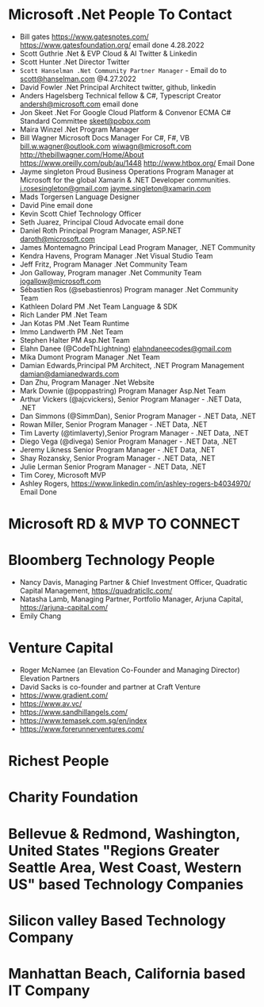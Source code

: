 # Microsoft .Net People To Contact
- Bill gates https://www.gatesnotes.com/ https://www.gatesfoundation.org/ email done 4.28.2022
- Scott Guthrie .Net & EVP Cloud & AI Twitter & Linkedin 
- Scott Hunter .Net Director Twitter
- `Scott Hanselman .Net Community Partner Manager` - Email do to scott@hanselman.com @4.27.2022
- David Fowler .Net Principal Architect twitter, github, linkedin
- Anders Hagelsberg Technical fellow & C#, Typescript Creator  andersh@microsoft.com email done
- Jon Skeet .Net For Google Cloud Platform & Convenor ECMA C# Standard Committee skeet@pobox.com
- Maira Winzel .Net Program Manager
- Bill Wagner Microsoft Docs Manager For C#, F#, VB bill.w.wagner@outlook.com wiwagn@microsoft.com http://thebillwagner.com/Home/About https://www.oreilly.com/pub/au/1448 http://www.htbox.org/ Email Done
- Jayme singleton Proud Business Operations Program Manager at Microsoft for the global Xamarin & .NET Developer communities. j.rosesingleton@gmail.com jayme.singleton@xamarin.com
- Mads Torgersen Language Designer
- David Pine email done
- Kevin Scott Chief Technology Officer
- Seth Juarez, Principal Cloud Advocate email done
- Daniel Roth Principal Program Manager, ASP.NET  daroth@microsoft.com
- James Montemagno Principal Lead Program Manager, .NET Community
- Kendra Havens, Program Manager .Net Visual Studio Team 
- Jeff Fritz, Program Manager .Net Community Team
- Jon Galloway, Program manager .Net Community Team jogallow@microsoft.com
- Sébastien Ros (@sebastienros)  Program manager .Net Community Team
- Kathleen Dolard PM .Net Team Language & SDK
- Rich Lander PM .Net Team
- Jan Kotas PM .Net Team Runtime
- Immo Landwerth PM .Net Team
- Stephen Halter PM Asp.Net Team
- Elahn Danee (@CodeThLightning) 	elahndaneecodes@gmail.com
- Mika Dumont Program Manager .Net Team
- Damian Edwards,Principal PM Architect, .NET Program Management damian@damianedwards.com
- Dan Zhu, Program Manager .Net Website
-  Mark Downie (@poppastring) Program Manager Asp.Net Team
-  Arthur Vickers (@ajcvickers), Senior Program Manager - .NET Data, .NET
-  Dan Simmons (@SimmDan), Senior Program Manager - .NET Data, .NET
-  Rowan Miller, Senior Program Manager - .NET Data, .NET
-  Tim Laverty (@timlaverty),Senior Program Manager - .NET Data, .NET
-  Diego Vega (@divega) Senior Program Manager - .NET Data, .NET
-  Jeremy Likness Senior Program Manager - .NET Data, .NET
-  Shay Rozansky, Senior Program Manager - .NET Data, .NET
-  Julie Lerman Senior Program Manager - .NET Data, .NET
-  Tim Corey, Microsoft MVP
-  Ashley Rogers, https://www.linkedin.com/in/ashley-rogers-b4034970/ Email Done

# Microsoft RD & MVP TO CONNECT

# Bloomberg Technology People
- Nancy Davis, Managing Partner & Chief Investment Officer, Quadratic Capital Management, https://quadraticllc.com/
- Natasha Lamb, Managing Partner, Portfolio Manager, Arjuna Capital, https://arjuna-capital.com/
- Emily Chang

# Venture Capital
- Roger McNamee (an Elevation Co-Founder and Managing Director) Elevation Partners
- David Sacks is co-founder and partner at Craft Venture
- https://www.gradient.com/
- https://www.av.vc/
- https://www.sandhillangels.com/
- https://www.temasek.com.sg/en/index
- https://www.forerunnerventures.com/

# Richest People

# Charity Foundation

# Bellevue & Redmond, Washington, United States "Regions Greater Seattle Area, West Coast, Western US" based Technology Companies

# Silicon valley Based Technology Company

# Manhattan Beach, California based IT Company
